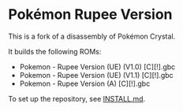 # Pokémon Rupee Version

This is a fork of a disassembly of Pokémon Crystal.

It builds the following ROMs:

- Pokemon - Rupee Version (UE) (V1.0) [C][!].gbc
- Pokemon - Rupee Version (UE) (V1.1) [C][!].gbc
- Pokemon - Rupee Version (A) [C][!].gbc

To set up the repository, see [INSTALL.md](INSTALL.md).

